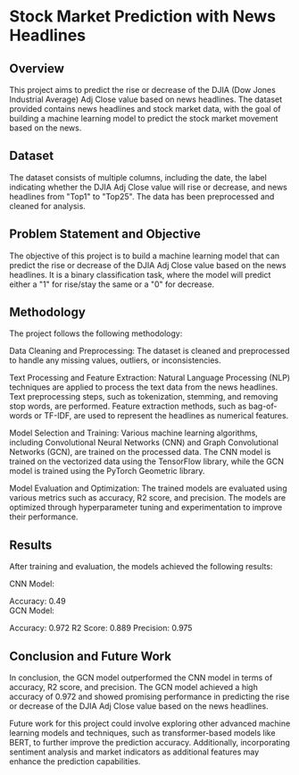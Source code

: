 <h1>Stock Market Prediction with News Headlines</h1>
<h2>Overview</h2>
This project aims to predict the rise or decrease of the DJIA (Dow Jones Industrial Average) Adj Close value based on news headlines. The dataset provided contains news headlines and stock market data, with the goal of building a machine learning model to predict the stock market movement based on the news.

<h2>Dataset</h2>
The dataset consists of multiple columns, including the date, the label indicating whether the DJIA Adj Close value will rise or decrease, and news headlines from "Top1" to "Top25". The data has been preprocessed and cleaned for analysis.

<h2>Problem Statement and Objective</h2>
The objective of this project is to build a machine learning model that can predict the rise or decrease of the DJIA Adj Close value based on the news headlines. It is a binary classification task, where the model will predict either a "1" for rise/stay the same or a "0" for decrease.

<h2>Methodology</h2>
The project follows the following methodology:

Data Cleaning and Preprocessing: The dataset is cleaned and preprocessed to handle any missing values, outliers, or inconsistencies.

Text Processing and Feature Extraction: Natural Language Processing (NLP) techniques are applied to process the text data from the news headlines. Text preprocessing steps, such as tokenization, stemming, and removing stop words, are performed. Feature extraction methods, such as bag-of-words or TF-IDF, are used to represent the headlines as numerical features.

Model Selection and Training: Various machine learning algorithms, including Convolutional Neural Networks (CNN) and Graph Convolutional Networks (GCN), are trained on the processed data. The CNN model is trained on the vectorized data using the TensorFlow library, while the GCN model is trained using the PyTorch Geometric library.

Model Evaluation and Optimization: The trained models are evaluated using various metrics such as accuracy, R2 score, and precision. The models are optimized through hyperparameter tuning and experimentation to improve their performance.

<h2>Results</h2>
After training and evaluation, the models achieved the following results:

CNN Model:

Accuracy: 0.49<br>
GCN Model:

Accuracy: 0.972
R2 Score: 0.889
Precision: 0.975
<h2>Conclusion and Future Work</h2>
In conclusion, the GCN model outperformed the CNN model in terms of accuracy, R2 score, and precision. The GCN model achieved a high accuracy of 0.972 and showed promising performance in predicting the rise or decrease of the DJIA Adj Close value based on the news headlines.

Future work for this project could involve exploring other advanced machine learning models and techniques, such as transformer-based models like BERT, to further improve the prediction accuracy. Additionally, incorporating sentiment analysis and market indicators as additional features may enhance the prediction capabilities.
